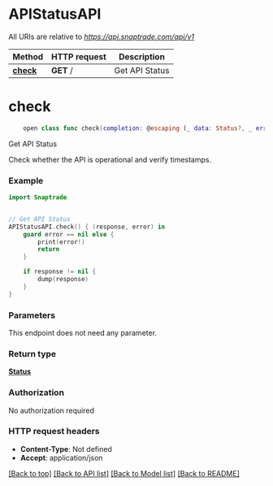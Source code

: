 # APIStatusAPI

All URIs are relative to *https://api.snaptrade.com/api/v1*

Method | HTTP request | Description
------------- | ------------- | -------------
[**check**](APIStatusAPI.md#check) | **GET** / | Get API Status


# **check**
```swift
    open class func check(completion: @escaping (_ data: Status?, _ error: Error?) -> Void)
```

Get API Status

Check whether the API is operational and verify timestamps.

### Example
```swift
import Snaptrade


// Get API Status
APIStatusAPI.check() { (response, error) in
    guard error == nil else {
        print(error!)
        return
    }

    if response != nil {
        dump(response)
    }
}
```

### Parameters
This endpoint does not need any parameter.

### Return type

[**Status**](Status.md)

### Authorization

No authorization required

### HTTP request headers

 - **Content-Type**: Not defined
 - **Accept**: application/json

[[Back to top]](#) [[Back to API list]](../README.md#api-endpoints) [[Back to Model list]](../README.md#models) [[Back to README]](../README.md)

